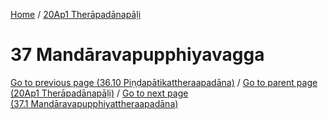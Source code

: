 
[Home](/) / [20Ap1 Therāpadānapāḷi](../20Ap1.md)

# 37 Mandāravapupphiyavagga


[Go to previous page (36.10 Piṇḍapātikattheraapadāna)](36/36.10.md) / [Go to parent page (20Ap1 Therāpadānapāḷi)](0.md) / [Go to next page (37.1 Mandāravapupphiyattheraapadāna)](37/37.1.md)


